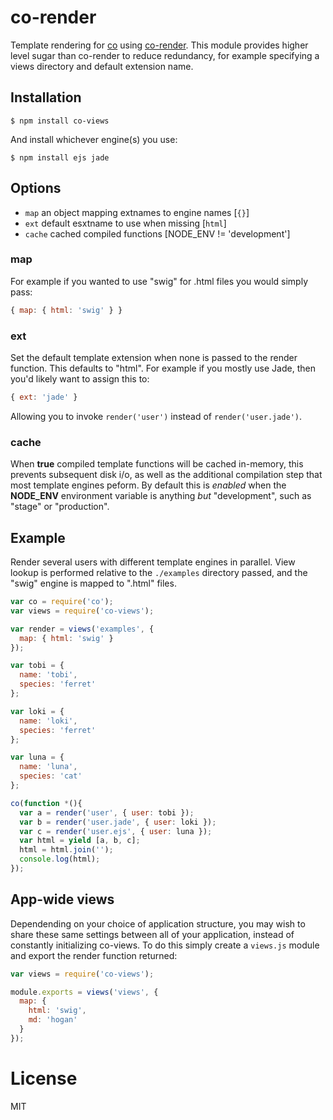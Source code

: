
# co-render

  Template rendering for [co](https://github.com/visionmedia/co) using 
  [co-render](https://github.com/visionmedia/co-render). This module
  provides higher level sugar than co-render to reduce redundancy,
  for example specifying a views directory and default extension name.

## Installation

```
$ npm install co-views
```

 And install whichever engine(s) you use:

```
$ npm install ejs jade
```

## Options

 - `map` an object mapping extnames to engine names [`{}`]
 - `ext` default esxtname to use when missing [`html`]
 - `cache` cached compiled functions [NODE_ENV != 'development']

### map

  For example if you wanted to use "swig" for .html files
  you would simply pass:

```js
{ map: { html: 'swig' } }
```

### ext

  Set the default template extension when none is passed to 
  the render function. This defaults to "html". For example
  if you mostly use Jade, then you'd likely want to assign
  this to:

```js
{ ext: 'jade' }
```

  Allowing you to invoke `render('user')` instead of 
  `render('user.jade')`.

### cache

  When __true__ compiled template functions will be cached in-memory,
  this prevents subsequent disk i/o, as well as the additional compilation
  step that most template engines peform. By default this is _enabled_
  when the __NODE_ENV__ environment variable is anything _but_ "development",
  such as "stage" or "production".

## Example

  Render several users with different template engines in parallel. View
  lookup is performed relative to the `./examples` directory passed,
  and the "swig" engine is mapped to ".html" files.

```js
var co = require('co');
var views = require('co-views');

var render = views('examples', {
  map: { html: 'swig' }
});

var tobi = {
  name: 'tobi',
  species: 'ferret'
};

var loki = {
  name: 'loki',
  species: 'ferret'
};

var luna = {
  name: 'luna',
  species: 'cat'
};

co(function *(){
  var a = render('user', { user: tobi });
  var b = render('user.jade', { user: loki });
  var c = render('user.ejs', { user: luna });
  var html = yield [a, b, c];
  html = html.join('');
  console.log(html);
});
```

## App-wide views

  Dependending on your choice of application structure, you may wish to
  share these same settings between all of your application, instead of
  constantly initializing co-views. To do this simply create a `views.js`
  module and export the render function returned:

```js
var views = require('co-views');

module.exports = views('views', {
  map: {
    html: 'swig',
    md: 'hogan'
  }
});
```

# License

  MIT